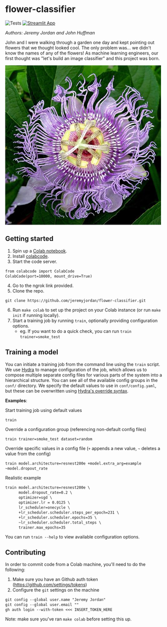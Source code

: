 # flower-classifier

![Tests](https://github.com/jeremyjordan/flower-classifier/workflows/Tests/badge.svg?branch=master) [![Streamlit App](https://static.streamlit.io/badges/streamlit_badge_black_white.svg)](https://share.streamlit.io/jeremyjordan/flower-classifier/app.py)

*Authors: Jeremy Jordan and John Huffman*

John and I were walking through a garden one day and kept pointing out flowers that we thought looked cool. The only problem was... we didn't know the names of any of the flowers! As machine learning engineers, our first thought was "let's build an image classifier" and this project was born. 

![Passion Flower](assets/example.jpg)

## Getting started

1. Spin up a [Colab notebook](https://colab.research.google.com/).
2. Install [colabcode](https://github.com/abhishekkrthakur/colabcode).
3. Start the code server.

```
from colabcode import ColabCode
ColabCode(port=10000, mount_drive=True)
```
4. Go to the ngrok link provided.
5. Clone the repo.

```
git clone https://github.com/jeremyjordan/flower-classifier.git
```

6. Run `make colab` to set up the project on your Colab instance (or run `make init` if running locally).
7. Start a training job by running `train`, optionally providing configuration options.
    - eg. If you want to do a quick check, you can run `train trainer=smoke_test`

## Training a model

You can initiate a training job from the command line using the `train` script. We use [Hydra](https://hydra.cc/docs/intro) to manage configuration of the job, which allows us to compose multiple separate config files for various parts of the system into a hierarchical structure. You can see all of the available config groups in the `conf/` directory. We specify the default values to use in `conf/config.yaml`, but these can be overwritten using [Hydra's override syntax](https://hydra.cc/docs/advanced/override_grammar/basic). 

**Examples**:

Start training job using default values
```
train
```

Override a configuration group (referencing non-default config files)
```
train trainer=smoke_test dataset=random
```

Override specific values in a config file (`+` appends a new value, `~` deletes a value from the config)
```
train model.architecture=resnest200e +model.extra_arg=example ~model.dropout_rate
```

Realistic example
```
train model.architecture=resnest200e \
      model.dropout_rate=0.2 \
      optimizer=sgd \
      optimizer.lr = 0.0125 \
      lr_scheduler=onecycle \
      +lr_scheduler.scheduler.steps_per_epoch=231 \
      +lr_scheduler.scheduler.epochs=35 \
      ~lr_scheduler.scheduler.total_steps \
      trainer.max_epochs=35
```

You can run `train --help` to view available configuration options.


## Contributing

In order to commit code from a Colab machine, you'll need to do the following:

1. Make sure you have an Github auth token (https://github.com/settings/tokens)
2. Configure the `git` settings on the machine
```
git config --global user.name "Jeremy Jordan"
git config --global user.email ""
gh auth login --with-token <<< INSERT_TOKEN_HERE
```

Note: make sure you've ran `make colab` before setting this up.
